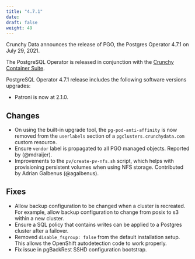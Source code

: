 ```yaml
---
title: "4.7.1"
date:
draft: false
weight: 49
---
```


Crunchy Data announces the release of PGO, the Postgres Operator 4.7.1 on July 29, 2021.

The PostgreSQL Operator is released in conjunction with the [Crunchy Container Suite](https://github.com/CrunchyData/crunchy-containers/).

PostgreSQL Operator 4.7.1 release includes the following software versions upgrades:

- Patroni is now at 2.1.0.

## Changes

- On using the built-in upgrade tool, the `pg-pod-anti-affinity` is now removed from the `userlabels` section of a `pgclusters.crunchydata.com` custom resource.
- Ensure `vendor` label is propagated to all PGO managed objects. Reported by (@mdraijer).
- Improvements to the `pv/create-pv-nfs.sh` script, which helps with provisioning persistent volumes when using NFS storage. Contributed by Adrian Galbenus (@agalbenus).

## Fixes

- Allow backup configuration to be changed when a cluster is recreated. For example, allow backup configuration to change from posix to s3 within a new cluster.
- Ensure a SQL policy that contains writes can be applied to a Postgres cluster after a failover.
- Removed `disable_fsgroup: false` from the default installation setup. This allows the OpenShift autodetection code to work properly.
- Fix issue in pgBackRest SSHD configuration bootstrap.
